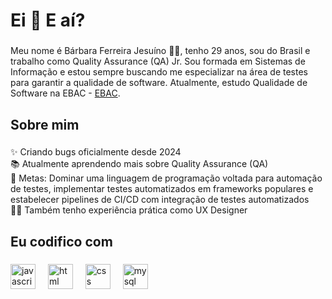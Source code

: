 <h1 align="left">Ei 👋 E aí?</h1>

###

<p align="left">Meu nome é Bárbara Ferreira Jesuíno 🏳️‍🌈, tenho 29 anos, sou do Brasil e trabalho como Quality Assurance (QA) Jr. Sou formada em Sistemas de Informação e estou sempre buscando me especializar na área de testes para garantir a qualidade de software. Atualmente, estudo Qualidade de Software na EBAC - <a href="https://ebaconline.com.br/about-us" target="_blank">EBAC</a>.</p>

###

<h2 align="left">Sobre mim</h2>

###

<p align="left">✨ Criando bugs oficialmente desde 2024<br>📚 Atualmente aprendendo mais sobre Quality Assurance (QA)<br>🎯 Metas: Dominar uma linguagem de programação voltada para automação de testes, implementar testes automatizados em frameworks populares e estabelecer pipelines de CI/CD com integração de testes automatizados<br>👩‍💻 Também tenho experiência prática como UX Designer</p>

###

<h2 align="left">Eu codifico com</h2>

###

<div align="left">
  <img src="https://cdn.jsdelivr.net/gh/devicons/devicon/icons/javascript/javascript-original.svg" height="40" alt="javascript logo"  />
  <img width="12" />
  <img src="https://cdn.jsdelivr.net/gh/devicons/devicon/icons/html5/html5-original.svg" height="40" alt="html logo"  />
  <img width="12" />
  <img src="https://cdn.jsdelivr.net/gh/devicons/devicon/icons/css3/css3-original.svg" height="40" alt="css logo"  />
  <img width="12" />
  <img src="https://cdn.jsdelivr.net/gh/devicons/devicon/icons/mysql/mysql-original.svg" height="40" alt="mysql logo"  />
</div>

###


